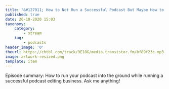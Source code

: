 ```yaml
---
title: "&#127911; How to Not Run a Successful Podcast But Maybe How to Run Successful Podcast Business?"
published: true
date: 26-10-2020 15:03
taxonomy:
    category:
        - stream
    tag:
        - podcasts
header_image: '0'
theurl: https://chtbl.com/track/9E18G/media.transistor.fm/bf89f23c.mp3
image: artwork-resized.png
template: item
--- 
```

Episode summary: How to run your podcast into the ground while running a successful podcast editing business. Ask me anything!
